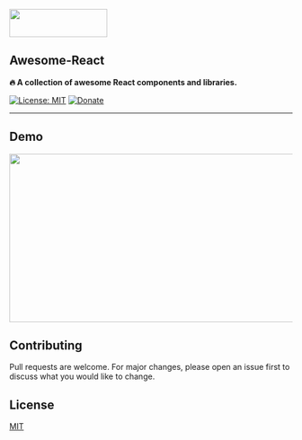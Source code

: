 
<a href="https://github.com/PHClement"><img src="https://awesome-react.com/static/media/logo.89f062f0.png"  height="50" width="174"/></a>

## Awesome-React
**🔥 A collection of awesome React components and libraries.**
<br>

[![License: MIT](https://img.shields.io/badge/License-MIT-yellow.svg)](https://opensource.org/licenses/MIT)
[![Donate](https://img.shields.io/badge/Donate-PayPal-green.svg)](https://paypal.me/nocturnelab)

___

## Demo

<a href="https://github.com/PHClement"><img src="https://i.imgur.com/KhmM74x.gif" height="300" width="600"/></a>

## Contributing
Pull requests are welcome. For major changes, please open an issue first to discuss what you would like to change.


## License
[MIT](https://choosealicense.com/licenses/mit/)
